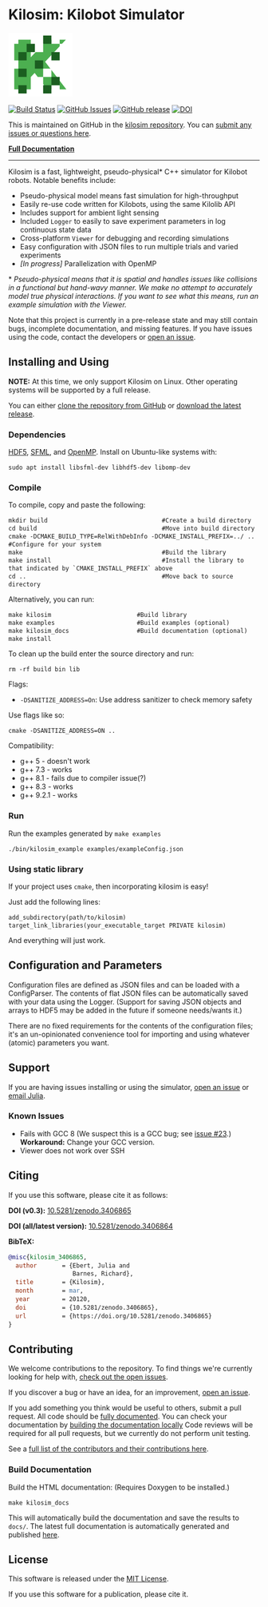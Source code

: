# Kilosim: Kilobot Simulator

![Kilosim logo](docs/logo.svg)

[![Build Status](https://travis-ci.com/jtebert/kilosim.svg?token=s6ZVW1bvfNjgbZQh2x9M&branch=master)](https://travis-ci.com/jtebert/kilosim)
[![GitHub Issues](https://img.shields.io/github/issues/jtebert/kilosim.svg)](https://github.com/jtebert/kilosim/issues)
[![GitHub release](https://img.shields.io/github/release-pre/jtebert/kilosim?color=yellow)](https://github.com/jtebert/kilosim/releases)
[![DOI](https://zenodo.org/badge/151430556.svg)](https://zenodo.org/badge/latestdoi/151430556)


This is maintained on GitHub in the [kilosim repository](https://github.com/jtebert/kilosim). You can [submit any issues or questions here](https://github.com/jtebert/kilosim/issues).

[**Full Documentation**](https://jtebert.github.io/kilosim/index.html)

---

Kilosim is a fast, lightweight, pseudo-physical* C++ simulator for Kilobot robots. Notable benefits include:

- Pseudo-physical model means fast simulation for high-throughput
- Easily re-use code written for Kilobots, using the same Kilolib API
- Includes support for ambient light sensing
- Included `Logger` to easily to save experiment parameters in log continuous state data
- Cross-platform `Viewer` for debugging and recording simulations
- Easy configuration with JSON files to run multiple trials and varied experiments
- *[In progress]* Parallelization with OpenMP

\* *Pseudo-physical means that it is spatial and handles issues like collisions in a functional but hand-wavy manner. We make no attempt to accurately model true physical interactions. If you want to see what this means, run an example simulation with the Viewer.*

Note that this project is currently in a pre-release state and may still contain bugs, incomplete documentation, and missing features. If you have issues using the code, contact the developers or [open an issue](https://github.com/jtebert/kilosim/issues/new).

## Installing and Using

**NOTE:** At this time, we only support Kilosim on Linux. Other operating systems will be supported by a full release.

You can either [clone the repository from GitHub](https://github.com/jtebert/kilosim) or [download the latest release](https://github.com/jtebert/kilosim/releases).

### Dependencies

[HDF5](https://portal.hdfgroup.org/display/HDF5/HDF5), [SFML](https://www.sfml-dev.org/index.php), and [OpenMP](https://www.openmp.org/). Install on Ubuntu-like systems with:

    sudo apt install libsfml-dev libhdf5-dev libomp-dev

### Compile

To compile, copy and paste the following:

    mkdir build                                #Create a build directory
    cd build                                   #Move into build directory
    cmake -DCMAKE_BUILD_TYPE=RelWithDebInfo -DCMAKE_INSTALL_PREFIX=../ .. #Configure for your system
    make                                       #Build the library
    make install                               #Install the library to that indicated by `CMAKE_INSTALL_PREFIX` above
    cd ..                                      #Move back to source directory

Alternatively, you can run:

    make kilosim                        #Build library
    make examples                       #Build examples (optional)
    make kilosim_docs                   #Build documentation (optional)
    make install

To clean up the build enter the source directory and run:

    rm -rf build bin lib

Flags:

 * `-DSANITIZE_ADDRESS=On`: Use address sanitizer to check memory safety

Use flags like so:

    cmake -DSANITIZE_ADDRESS=ON ..

Compatibility:

 * g++ 5   - doesn't work
 * g++ 7.3 - works
 * g++ 8.1 - fails due to compiler issue(?)
 * g++ 8.3 - works
 * g++ 9.2.1 - works

### Run

Run the examples generated by `make examples`

    ./bin/kilosim_example examples/exampleConfig.json

### Using static library

If your project uses `cmake`, then incorporating kilosim is easy!

Just add the following lines:

    add_subdirectory(path/to/kilosim)
    target_link_libraries(your_executable_target PRIVATE kilosim)

And everything will just work.

## Configuration and Parameters

Configuration files are defined as JSON files and can be loaded with a ConfigParser. The contents of flat JSON files can be automatically saved with your data using the Logger. (Support for saving JSON objects and arrays to HDF5 may be added in the future if someone needs/wants it.)

There are no fixed requirements for the contents of the configuration files; it's an un-opinionated convenience tool for importing and using whatever (atomic) parameters you want.

## Support

If you are having issues installing or using the simulator, [open an issue](https://github.com/jtebert/kilosim/issues/new) or [email Julia](mailto:julia@juliaebert.com).

### Known Issues

- Fails with GCC 8 (We suspect this is a GCC bug; see [issue #23](https://github.com/jtebert/kilosim/issues/23).) **Workaround:** Change your GCC version.
- Viewer does not work over SSH

## Citing

If you use this software, please cite it as follows:

**DOI (v0.3):** [10.5281/zenodo.3406865](https://doi.org/10.5281/zenodo.3406865)

**DOI (all/latest version):** [10.5281/zenodo.3406864](https://doi.org/10.5281/zenodo.3406864)

**BibTeX:**

```bibtex
@misc{kilosim_3406865,
  author       = {Ebert, Julia and
                  Barnes, Richard},
  title        = {Kilosim},
  month        = mar,
  year         = 20120,
  doi          = {10.5281/zenodo.3406865},
  url          = {https://doi.org/10.5281/zenodo.3406865}
}
```

## Contributing

We welcome contributions to the repository. To find things we're currently looking for help with, [check out the open issues](https://github.com/jtebert/kilosim/issues?utf8=✓&q=is%3Aissue+is%3Aopen+).

If you discover a bug or have an idea, for an improvement, [open an issue](https://github.com/jtebert/kilosim/issues/new).

If you add something you think would be useful to others, submit a pull request. All code should be [fully documented](http://www.doxygen.nl/manual/docblocks.html). You can check your documentation by [building the documentation locally](#build-documentation) Code reviews will be required for all pull requests, but we currently do not perform unit testing.

See a [full list of the contributors and their contributions here]([CONTRIBUTORS.md](https://github.com/jtebert/kilosim/blob/master/CONTRIBUTORS.md)).

### Build Documentation

Build the HTML documentation: (Requires Doxygen to be installed.)

    make kilosim_docs

This will automatically build the documentation and save the results to `docs/`. The latest full documentation is automatically generated and published [here](https://jtebert.github.io/kilosim/index.html).

## License

This software is released under the [MIT License](https://github.com/jtebert/kilosim/blob/master/LICENSE).

If you use this software for a publication, please cite it.
